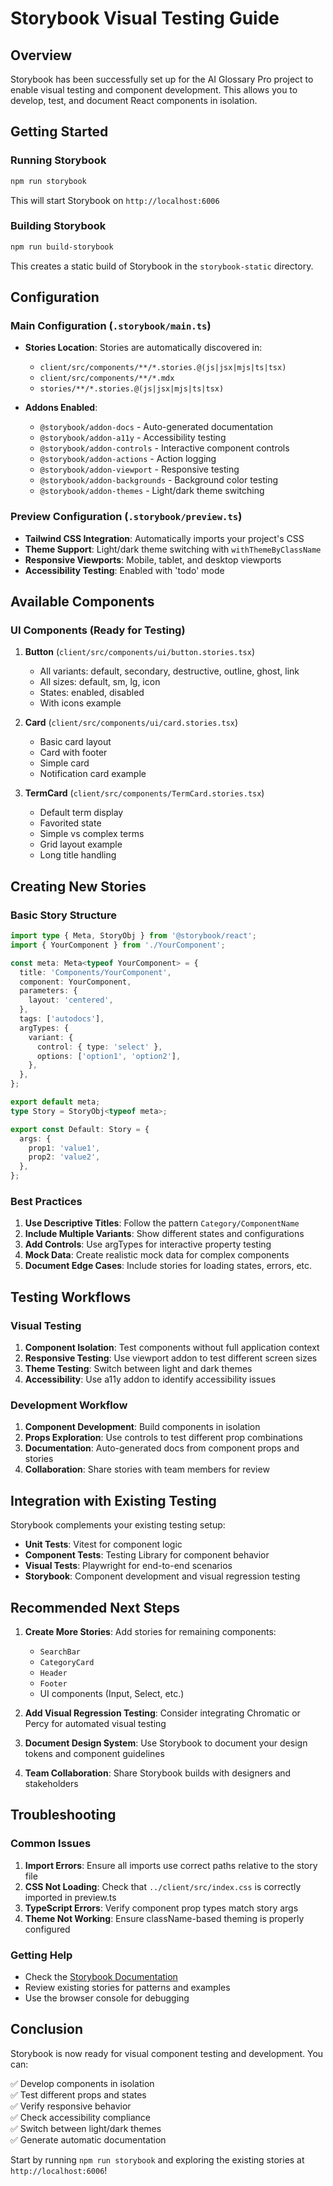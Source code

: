 # Storybook Visual Testing Guide

## Overview

Storybook has been successfully set up for the AI Glossary Pro project to enable visual testing and component development. This allows you to develop, test, and document React components in isolation.

## Getting Started

### Running Storybook

```bash
npm run storybook
```

This will start Storybook on `http://localhost:6006`

### Building Storybook

```bash
npm run build-storybook
```

This creates a static build of Storybook in the `storybook-static` directory.

## Configuration

### Main Configuration (`.storybook/main.ts`)

- **Stories Location**: Stories are automatically discovered in:
  - `client/src/components/**/*.stories.@(js|jsx|mjs|ts|tsx)`
  - `client/src/components/**/*.mdx`
  - `stories/**/*.stories.@(js|jsx|mjs|ts|tsx)`

- **Addons Enabled**:
  - `@storybook/addon-docs` - Auto-generated documentation
  - `@storybook/addon-a11y` - Accessibility testing
  - `@storybook/addon-controls` - Interactive component controls
  - `@storybook/addon-actions` - Action logging
  - `@storybook/addon-viewport` - Responsive testing
  - `@storybook/addon-backgrounds` - Background color testing
  - `@storybook/addon-themes` - Light/dark theme switching

### Preview Configuration (`.storybook/preview.ts`)

- **Tailwind CSS Integration**: Automatically imports your project's CSS
- **Theme Support**: Light/dark theme switching with `withThemeByClassName`
- **Responsive Viewports**: Mobile, tablet, and desktop viewports
- **Accessibility Testing**: Enabled with 'todo' mode

## Available Components

### UI Components (Ready for Testing)

1. **Button** (`client/src/components/ui/button.stories.tsx`)
   - All variants: default, secondary, destructive, outline, ghost, link
   - All sizes: default, sm, lg, icon
   - States: enabled, disabled
   - With icons example

2. **Card** (`client/src/components/ui/card.stories.tsx`)
   - Basic card layout
   - Card with footer
   - Simple card
   - Notification card example

3. **TermCard** (`client/src/components/TermCard.stories.tsx`)
   - Default term display
   - Favorited state
   - Simple vs complex terms
   - Grid layout example
   - Long title handling

## Creating New Stories

### Basic Story Structure

```typescript
import type { Meta, StoryObj } from '@storybook/react';
import { YourComponent } from './YourComponent';

const meta: Meta<typeof YourComponent> = {
  title: 'Components/YourComponent',
  component: YourComponent,
  parameters: {
    layout: 'centered',
  },
  tags: ['autodocs'],
  argTypes: {
    variant: {
      control: { type: 'select' },
      options: ['option1', 'option2'],
    },
  },
};

export default meta;
type Story = StoryObj<typeof meta>;

export const Default: Story = {
  args: {
    prop1: 'value1',
    prop2: 'value2',
  },
};
```

### Best Practices

1. **Use Descriptive Titles**: Follow the pattern `Category/ComponentName`
2. **Include Multiple Variants**: Show different states and configurations
3. **Add Controls**: Use argTypes for interactive property testing
4. **Mock Data**: Create realistic mock data for complex components
5. **Document Edge Cases**: Include stories for loading states, errors, etc.

## Testing Workflows

### Visual Testing

1. **Component Isolation**: Test components without full application context
2. **Responsive Testing**: Use viewport addon to test different screen sizes
3. **Theme Testing**: Switch between light and dark themes
4. **Accessibility**: Use a11y addon to identify accessibility issues

### Development Workflow

1. **Component Development**: Build components in isolation
2. **Props Exploration**: Use controls to test different prop combinations
3. **Documentation**: Auto-generated docs from component props and stories
4. **Collaboration**: Share stories with team members for review

## Integration with Existing Testing

Storybook complements your existing testing setup:

- **Unit Tests**: Vitest for component logic
- **Component Tests**: Testing Library for component behavior
- **Visual Tests**: Playwright for end-to-end scenarios
- **Storybook**: Component development and visual regression testing

## Recommended Next Steps

1. **Create More Stories**: Add stories for remaining components:
   - `SearchBar`
   - `CategoryCard`
   - `Header`
   - `Footer`
   - UI components (Input, Select, etc.)

2. **Add Visual Regression Testing**: Consider integrating Chromatic or Percy for automated visual testing

3. **Document Design System**: Use Storybook to document your design tokens and component guidelines

4. **Team Collaboration**: Share Storybook builds with designers and stakeholders

## Troubleshooting

### Common Issues

1. **Import Errors**: Ensure all imports use correct paths relative to the story file
2. **CSS Not Loading**: Check that `../client/src/index.css` is correctly imported in preview.ts
3. **TypeScript Errors**: Verify component prop types match story args
4. **Theme Not Working**: Ensure className-based theming is properly configured

### Getting Help

- Check the [Storybook Documentation](https://storybook.js.org/docs)
- Review existing stories for patterns and examples
- Use the browser console for debugging

## Conclusion

Storybook is now ready for visual component testing and development. You can:

✅ Develop components in isolation  
✅ Test different props and states  
✅ Verify responsive behavior  
✅ Check accessibility compliance  
✅ Switch between light/dark themes  
✅ Generate automatic documentation  

Start by running `npm run storybook` and exploring the existing stories at `http://localhost:6006`! 